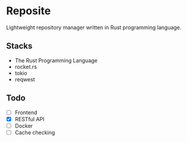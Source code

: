 # Reposite

Lightweight repository manager written in Rust programming language.

## Stacks

- The Rust Programming Language
- rocket.rs
- tokio
- reqwest

## Todo

- [ ] Frontend
- [x] RESTful API
- [ ] Docker
- [ ] Cache checking
